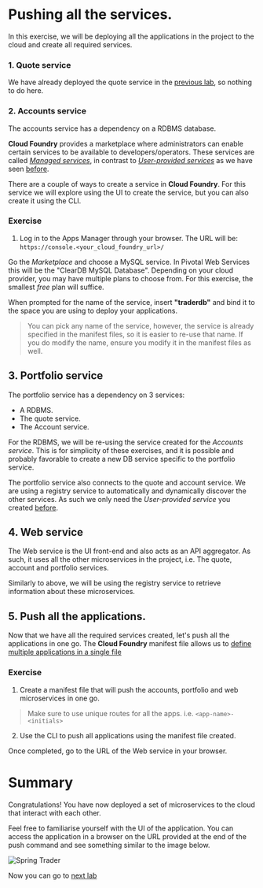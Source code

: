 # Pushing all the services.

In this exercise, we will be deploying all the applications in the project to the cloud and create all required services.

### 1. Quote service
We have already deployed the quote service in the [previous lab](lab_pushquote.md), so nothing to do here.

### 2. Accounts service
The accounts service has a dependency on a RDBMS database.

**Cloud Foundry** provides a marketplace where administrators can enable certain services to be available to developers/operators. These services are called [*Managed services*](http://docs.pivotal.io/pivotalcf/devguide/services/#managed-services), in contrast to [*User-provided services*](http://docs.pivotal.io/pivotalcf/devguide/services/#user-provided-services) as we have seen [before](lab_userprovided.md).

There are a couple of ways to create a service in **Cloud Foundry**. For this service we will explore using the UI to create the service, but you can also create it using the CLI.

### Exercise

1. Log in to the Apps Manager through your browser. The URL will be: `https://console.<your_cloud_foundry_url>/`

Go the *Marketplace* and choose a MySQL service. In Pivotal Web Services this will be the "ClearDB MySQL Database". Depending on your cloud provider, you may have multiple plans to choose from. For this exercise, the smallest *free* plan will suffice.

When prompted for the name of the service, insert **"traderdb"** and bind it to the space you are using to deploy your applications.

> You can pick any name of the service, however, the service is already specified in the manifest files, so it is easier to re-use that name. If you do modify the name, ensure you modify it in the manifest files as well.

## 3. Portfolio service

The portfolio service has a dependency on 3 services:

- A RDBMS.
- The quote service.
- The Account service.

For the RDBMS, we will be re-using the service created for the *Accounts service*. This is for simplicity of these exercises, and it is possible and probably favorable to create a new DB service specific to the portfolio service.

The portfolio service also connects to the quote and account service. We are using a registry service to automatically and dynamically discover the other services. As such we only need the *User-provided service* you created [before](lab_userprovided.md).

## 4. Web service
The Web service is the UI front-end and also acts as an API aggregator. As such, it uses all the other microservices in the project, i.e. The quote, account and portfolio services.

Similarly to above, we will be using the registry service to retrieve information about these microservices.


## 5. Push all the applications.

Now that we have all the required services created, let's push all the applications in one go. The **Cloud Foundry** manifest file allows us to [define multiple applications in a single file](http://docs.pivotal.io/pivotalcf/devguide/deploy-apps/manifest.html#multi-apps)

### Exercise
1. Create a manifest file that will push the accounts, portfolio and web microservices in one go.

> Make sure to use unique routes for all the apps. i.e. ``<app-name>-<initials>``

2. Use the CLI to push all applications using the manifest file created.

Once completed, go to the URL of the Web service in your browser.

# Summary
Congratulations! You have now deployed a set of microservices to the cloud that interact with each other.

Feel free to familiarise yourself with the UI of the application. You can access the application in a browser on the URL provided at the end of the push command and see something similar to the image below.

![Spring Trader](/docs/springtrader.png)

Now you can go to [next lab](lab_scale.md)
